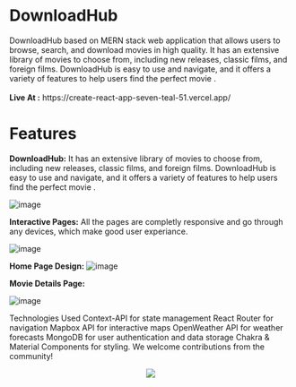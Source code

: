 <h1>DownloadHub</h1> DownloadHub based on MERN stack web application that allows users to browse, search, and download movies in high quality. It has an extensive library of movies to choose from, including new releases, classic films, and foreign films. DownloadHub is easy to use and navigate, and it offers a variety of features to help users find the perfect movie .
<br/>
<br/>
<b>Live At :</b> https://create-react-app-seven-teal-51.vercel.app/

# Features 

**DownloadHub:** It has an extensive library of movies to choose from, including new releases, classic films, and foreign films. DownloadHub is easy to use and navigate, and it offers a variety of features to help users find the perfect movie .

![image](https://res.cloudinary.com/dbbuqesjg/image/upload/v1695317422/DownloadHub-MERN-Photos/1_q93rrl.png)

**Interactive Pages:** All the pages are completly responsive and go through any devices, which make good user experiance.

![image](https://res.cloudinary.com/dbbuqesjg/image/upload/v1695317407/DownloadHub-MERN-Photos/2_rnyagf.png)


**Home Page Design:** 
![image](https://github.com/monurajputrko/Adventour/assets/68837552/2f037799-4ebb-4f7a-8cb6-b97e1c27158d)

**Movie Details Page:**

![image](https://res.cloudinary.com/dbbuqesjg/image/upload/v1695317409/DownloadHub-MERN-Photos/4_c3asto.png)

Technologies Used Context-API for state management React Router for navigation Mapbox API for interactive maps OpenWeather API for weather forecasts MongoDB for user authentication and data storage Chakra & Material Components for styling. We welcome contributions from the community!

<p align="center">
  <a href="https://skillicons.dev">
    <img src="https://skillicons.dev/icons?i=react,js,redux,firebase,figma,materialui,tailwind,css,git" />
  </a>
</p>

